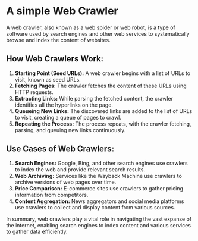 # A simple Web Crawler

A web crawler, also known as a web spider or web robot, is a type of software used by search engines and other web services to systematically browse and index the content of websites.

## How Web Crawlers Work:

1. **Starting Point (Seed URLs):** A web crawler begins with a list of URLs to visit, known as seed URLs.
2. **Fetching Pages:** The crawler fetches the content of these URLs using HTTP requests.
3. **Extracting Links:** While parsing the fetched content, the crawler identifies all the hyperlinks on the page.
4. **Queueing New Links:** The discovered links are added to the list of URLs to visit, creating a queue of pages to crawl.
5. **Repeating the Process:** The process repeats, with the crawler fetching, parsing, and queuing new links continuously.

## Use Cases of Web Crawlers:

1. **Search Engines:** Google, Bing, and other search engines use crawlers to index the web and provide relevant search results.
2. **Web Archiving:** Services like the Wayback Machine use crawlers to archive versions of web pages over time.
3. **Price Comparison:** E-commerce sites use crawlers to gather pricing information from competitors.
4. **Content Aggregation:** News aggregators and social media platforms use crawlers to collect and display content from various sources.

In summary, web crawlers play a vital role in navigating the vast expanse of the internet, enabling search engines to index content and various services to gather data efficiently.
